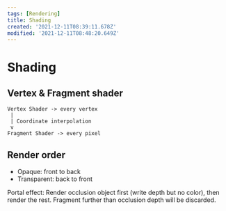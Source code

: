 ```yaml
---
tags: [Rendering]
title: Shading
created: '2021-12-11T08:39:11.678Z'
modified: '2021-12-11T08:48:20.649Z'
---
```


# Shading

## Vertex & Fragment shader
```
Vertex Shader -> every vertex
 |
 | Coordinate interpolation
 v
Fragment Shader -> every pixel
```

## Render order
- Opaque: front to back
- Transparent: back to front

Portal effect: Render occlusion object first (write depth but no color), then render the rest. Fragment further than occlusion depth will be discarded.
